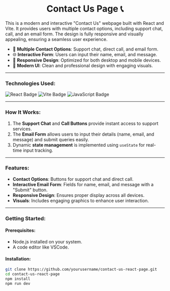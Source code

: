 <h1 align="center">Contact Us Page 📞</h1>

This is a modern and interactive "Contact Us" webpage built with React and Vite. It provides users with multiple contact options, including support chat, call, and an email form. The design is fully responsive and visually appealing, ensuring a seamless user experience.

- 💬 **Multiple Contact Options**: Support chat, direct call, and email form.
- 🌐 **Interactive Form**: Users can input their name, email, and message.
- 📱 **Responsive Design**: Optimized for both desktop and mobile devices.
- 🎨 **Modern UI**: Clean and professional design with engaging visuals.

---

### Technologies Used:
<div>
  <img src="https://img.shields.io/badge/React-blue?style=for-the-badge&logo=react&logoColor=white" alt="React Badge"/>
  <img src="https://img.shields.io/badge/Vite-purple?style=for-the-badge&logo=vite&logoColor=white" alt="Vite Badge"/>
  <img src="https://img.shields.io/badge/JavaScript-yellow?style=for-the-badge&logo=javascript&logoColor=white" alt="JavaScript Badge"/>
</div>

---

### How It Works:
1. The **Support Chat** and **Call Buttons** provide instant access to support services.
2. The **Email Form** allows users to input their details (name, email, and message) and submit queries easily.
3. Dynamic **state management** is implemented using `useState` for real-time input tracking.

---

### Features:
- **Contact Options**: Buttons for support chat and direct call.
- **Interactive Email Form**: Fields for name, email, and message with a "Submit" button.
- **Responsive Design**: Ensures proper display across all devices.
- **Visuals**: Includes engaging graphics to enhance user interaction.

---

### Getting Started:

#### Prerequisites:
- Node.js installed on your system.
- A code editor like VSCode.

#### Installation:
```bash
git clone https://github.com/yourusername/contact-us-react-page.git
cd contact-us-react-page
npm install
npm run dev
